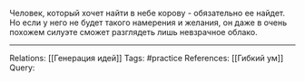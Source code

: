 Человек, который хочет найти в небе корову - обязательно ее найдет. Но если у него не будет такого намерения и желания, он даже в очень похожем силуэте сможет разглядеть лишь невзрачное облако. 

___
Relations: [[Генерация идей]] 
Tags: #practice 
References: [[Гибкий ум]] 
Query: 
